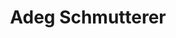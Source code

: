 ---
title: "Adeg Schmutterer"
url: /trautmannsdorf-an-der-leitha/adeg-schmutterer/
shop: Supermarkt
---